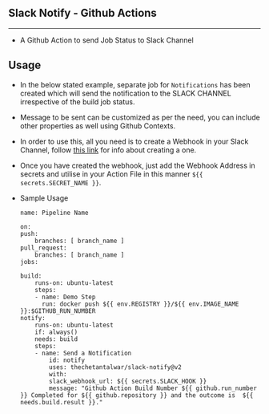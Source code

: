 ## Slack Notify - Github Actions
---

- A Github Action to send Job Status to Slack Channel

## Usage
- In the below stated example, separate job for `Notifications` has been created which will send the notification to the SLACK CHANNEL irrespective of the build job status.
- Message to be sent can be customized as per the need, you can include other properties as well using Github Contexts.
- In order to use this, all you need is to create a Webhook in your Slack Channel, follow <a href="https://api.slack.com/messaging/webhooks#create_a_webhook">this link</a> for info about creating a one.
- Once you have created the webhook, just add the Webhook Address in secrets and utilise in your Action File in this manner `${{ secrets.SECRET_NAME }}`.
- Sample Usage
    
    ```
    name: Pipeline Name

    on:
    push:
        branches: [ branch_name ]
    pull_request:
        branches: [ branch_name ]
    jobs:

    build:
        runs-on: ubuntu-latest
        steps:
        - name: Demo Step
          run: docker push ${{ env.REGISTRY }}/${{ env.IMAGE_NAME }}:$GITHUB_RUN_NUMBER
    notify:
        runs-on: ubuntu-latest
        if: always()
        needs: build
        steps:
        - name: Send a Notification
            id: notify
            uses: thechetantalwar/slack-notify@v2
            with:
            slack_webhook_url: ${{ secrets.SLACK_HOOK }}
            message: "Github Action Build Number ${{ github.run_number }} Completed for ${{ github.repository }} and the outcome is  ${{ needs.build.result }}."
    ```

